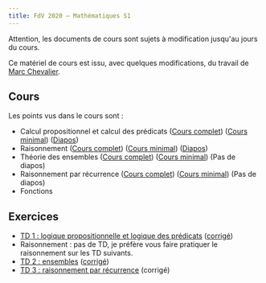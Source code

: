 ```yaml
---
title: FdV 2020 — Mathématiques S1
---
```


Attention, les documents de cours sont sujets à modification jusqu'au jours du
cours.

Ce matériel de cours est issu, avec quelques modifications, du travail de [Marc
Chevalier](https://teaching.marc-chevalier.com).

## Cours

Les points vus dans le cours sont :

* Calcul propositionnel et calcul des prédicats ([Cours
  complet](logique_full.pdf)) ([Cours minimal](logique_minimal.pdf))
  ([Diapos](logique_slides.pdf))
* Raisonnement ([Cours complet](raisonnement_full.pdf)) ([Cours
  minimal](raisonnement_minimal.pdf)) ([Diapos](raisonnement_slides.pdf))
* Théorie des ensembles ([Cours complet](ensembles_full.pdf)) ([Cours
  minimal](ensembles_minimal.pdf)) (Pas de diapos)
* Raisonnement par récurrence ([Cours complet](recurrence_full.pdf)) ([Cours
  minimal](recurrence_minimal.pdf)) (Pas de diapos)
* Fonctions

## Exercices

* [TD 1 : logique propositionnelle et logique des prédicats](TD_logique.pdf)
  ([corrigé](TD_logique_corrige.pdf))
* Raisonnement : pas de TD, je préfère vous faire pratiquer le raisonnement sur
  les TD suivants.
* [TD 2 : ensembles](TD_ensembles.pdf) ([corrigé](TD_ensembles_corrige.pdf))
* [TD 3 : raisonnement par récurrence](TD_recurrence.pdf) (corrigé)
